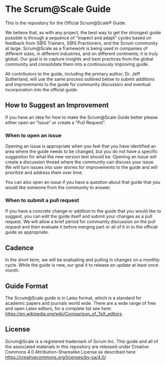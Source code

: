 # The Scrum@Scale Guide
This is the repository for the Official Scrum@Scale&reg; Guide.

We believe that, as with any project, the best way to get the strongest guide possible is through a sequence of "inspect and adapt" cycles based on feedback from S@S Trainers, S@S Practioners, and the Scrum community at large.    Scrum@Scale as a framework is being used in companies of different sizes, in different industries, and on different continents; it is truly global.  Our goal is to capture insights and best practices from the global community and consolidate them into a continuously improving guide.

All contributors to the guide, including the primary author, Dr. Jeff Sutherland, will use the same process outlined below to submit additions and improvements to the guide for community discussion and eventual incorporation into the official guide.

## How to Suggest an Improvement

If you have an idea for how to make the Scrum@Scale Guide better please either open an "Issue" or create a "Pull Request".

### When to open an issue
Opening an issue is appropriate when you feel that you have identified an area where the guide needs to be changed, but you do not have a specific suggestion for what the new version text should be.  Opening an Issue will create a discussion thread where the community can discuss your issue.  We will turn issues into user stories for improvements to the guide and will prioritize and address them over time.

You can also open an issue if you have a question about that guide that you would like someone from the community to answer.

### When to submit a pull request
If you have a concrete change or addition to the guide that you would like to suggest, you can edit the guide itself and submit your changes as a pull request.  We will allow a brief period for community discussion on the pull request and then evaluate it before merging part or all of it in to the official guide as appropriate.

## Cadence
In the short term, we will be evaluating and pulling in changes on a monthly cycle.  While the guide is new, our goal it to release an update at least once month.

## Guide Format
The Scrum@Scale guide is in Latex format, which is a standard for academic papers and journals world wide.  There are a wide range of free and open Latex editors, for a complete list see here: https://en.wikipedia.org/wiki/Comparison_of_TeX_editors.

## License  
Scrum@Scale is a registered trademark of Scrum Inc.  This guide and all of the associated materials in this repository are released under Creative Commons 4.0 Attribution-Sharealike License as described here: https://creativecommons.org/licenses/by-sa/4.0/.
